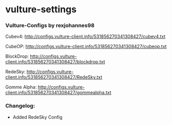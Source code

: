 # vulture-settings
### Vulture-Configs by rexjohannes98

Cubev4: http://configs.vulture-client.info/531856270341308427/cubev4.txt

CubeOP: http://configs.vulture-client.info/531856270341308427/cubeop.txt

BlockDrop: http://configs.vulture-client.info/531856270341308427/blockdrop.txt

RedeSky: http://configs.vulture-client.info/531856270341308427/RedeSky.txt

Gomme Alpha: http://configs.vulture-client.info/531856270341308427/gommealpha.txt

### Changelog:

- Added RedeSky Config
